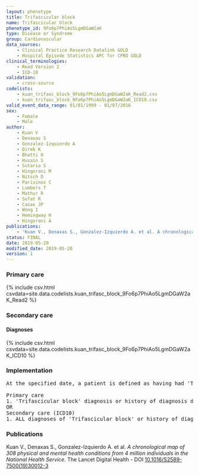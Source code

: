 ```yaml
---
layout: phenotype
title: Trifascicular block
name: Trifascicular block
phenotype_id: 9Fo6p7PhiAo5LgmDGaW2aK 
type: Disease or Syndrome
group: Cardiovascular
data_sources: 
    - Clinical Practice Research Datalink GOLD
    - Hospital Episode Statistics APC for CPRD GOLD
clinical_terminologies: 
    - Read Version 2
    - ICD-10
validation: 
    - cross-source
codelists: 
    - kuan_trifasc_block_9Fo6p7PhiAo5LgmDGaW2aK_Read2.csv
    - kuan_trifasc_block_9Fo6p7PhiAo5LgmDGaW2aK_ICD10.csv
valid_event_data_range: 01/01/1999 - 01/07/2016
sex: 
    - Female
    - Male
author: 
    - Kuan V
    - Denaxas S
    - Gonzalez-Izquierdo A
    - Direk K
    - Bhatti O
    - Husain S
    - Sutaria S
    - Hingorani M
    - Nitsch D
    - Parisinos C
    - Lumbers T
    - Mathur R
    - Sofat R
    - Casas JP
    - Wong I
    - Hemingway H
    - Hingorani A
publications: 
    - 'Kuan V., Denaxas S., Gonzalez-Izquierdo A. et al. A chronological map of 308 physical and mental health conditions from 4 million individuals in the National Health Service. The Lancet Digital Health - DOI: 10.1016/S2589-7500(19)30012-3' 
status: FINAL
date: 2019-05-20
modified_date: 2019-05-20
version: 1
---
```

### Primary care 
{% include csv.html csvdata=site.data.codelists.kuan_trifasc_block_9Fo6p7PhiAo5LgmDGaW2aK_Read2 %}
### Secondary care 
#### Diagnoses 
{% include csv.html csvdata=site.data.codelists.kuan_trifasc_block_9Fo6p7PhiAo5LgmDGaW2aK_ICD10 %}
### Implementation 
<pre>At the specified date, a patient is defined as having had 'Trifascicular block' IF they meet the criteria for any of the following on or before the specified date. The earliest date on which the individual meets any of the following criteria on or before the specified date is defined as the first event date:

Primary care
1. 'Trifascicular block' diagnosis or history of diagnosis during a consultation 
OR
Secondary care (ICD10)
1. ALL diagnoses of 'Trifascicular block' or history of diagnosis during a hospitalization</pre> 
 
### Publications 
Kuan V., Denaxas S., Gonzalez-Izquierdo A. et al. _A chronological map of 308 physical and mental health conditions from 4 million individuals in the National Health Service_. The Lancet Digital Health - DOI <a href='https://www.thelancet.com/journals/landig/article/PIIS2589-7500(19)30012-3/fulltext'>10.1016/S2589-7500(19)30012-3</a>